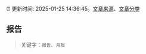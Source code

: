 :alarm_clock: 更新时间: 2025-01-25 14:36:45。[文章来源](/README.md)、[文章分类](/TAGS.md)

## 报告


> 关键字：`报告`、`月报`



